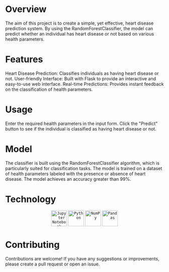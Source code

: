 # Overview
The aim of this project is to create a simple, yet effective, heart disease prediction system. By using the RandomForestClassifier, the model can predict whether an individual has heart disease or not based on various health parameters.

# Features
Heart Disease Prediction: Classifies individuals as having heart disease or not.
User-friendly Interface: Built with Flask to provide an interactive and easy-to-use web interface.
Real-time Predictions: Provides instant feedback on the classification of health parameters.

# Usage
Enter the required health parameters in the input form.
Click the "Predict" button to see if the individual is classified as having heart disease or not.


# Model
The classifier is built using the RandomForestClassifier algorithm, which is particularly suited for classification tasks. The model is trained on a dataset of health parameters labeled with the presence or absence of heart disease. The model achieves an accuracy greater than 99%.
# Technology
<div align="center">
	<code><img width="50" src="https://user-images.githubusercontent.com/25181517/183914128-3fc88b4a-4ac1-40e6-9443-9a30182379b7.png" alt="Jupyter Notebook" title="Jupyter Notebook"/></code>
	<code><img width="50" src="https://user-images.githubusercontent.com/25181517/183423507-c056a6f9-1ba8-4312-a350-19bcbc5a8697.png" alt="Python" title="Python"/></code>
	<code><img width="50" src="https://github.com/marwin1991/profile-technology-icons/assets/76012086/4ec200c2-acdf-4c42-b419-cd49cba3d09f" alt="NumPy" title="NumPy"/></code>
	<code><img width="50" src="https://github.com/marwin1991/profile-technology-icons/assets/76012086/24b02d77-2f28-43c7-b5d6-e15e3395851b" alt="Pandas" title="Pandas"/></code>
</div>



# Contributing
Contributions are welcome! If you have any suggestions or improvements, please create a pull request or open an issue.
